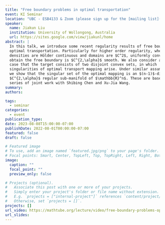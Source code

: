 ```yaml
---
title: "Free boundary problems in optimal transportation"
event: KI Seminar
location: "UBC - ESB4133 & Zoom (please sign up for the [mailing list](https://math.us8.list-manage.com/subscribe/post?u=c9cc3beec9fa57d7299ac161c&id=845fe9abdc) to receive connection details)"
speaker:
  name: Jiakun Liu
  institution: University of Wollongong, Australia
  url: https://sites.google.com/view/jiakunl/home
abstract: |
  In this talk, we introduce some recent regularity results of free boundary in
  optimal transportation. Particularly for higher order regularity, when
  densities are Hölder continuous and domains are $C^2$, uniformly convex, we
  obtain the free boundary is $C^{2,\alpha}$ smooth. We also consider another model
  case that the target consists of two disjoint convex sets, in which
  singularities of optimal transport mapping arise. Under similar assumptions,
  we show that the singular set of the optimal mapping is an $(n-1)$-dimensional
  $C^{2,\alpha}$ regular sub-manifold of $\mathbb{R}^n$. These are based on a
  series of joint work with Shibing Chen and Xu-Jia Wang.
summary:
authors:

tags:
  - seminar
categories:
  - event
publication_type:
date: 2023-08-08T15:00:00-07:00
publishDate: 2022-08-01T00:00:00-07:00
featured: false
draft: false

# Featured image
# To use, add an image named `featured.jpg/png` to your page's folder.
# Focal points: Smart, Center, TopLeft, Top, TopRight, Left, Right, BottomLeft, Bottom, BottomRight.
image:
  caption: ""
  focal_point: ""
  preview_only: false

# Projects (optional).
#   Associate this post with one or more of your projects.
#   Simply enter your project's folder or file name without extension.
#   E.g. `projects = ["internal-project"]` references `content/project/deep-learning/index.md`.
#   Otherwise, set `projects = []`.
projects: []
url_video: https://mathtube.org/lecture/video/free-boundary-problems-optimal-transportation
url_slides:
---
```

